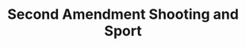 ---
title: "Second Amendment Shooting and Sport"
url: /niceville/second-amendment-shooting-and-sport/
shop: Allgemein
---